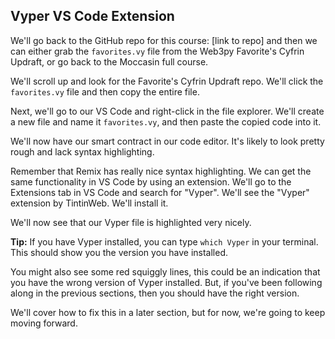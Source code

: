 ## Vyper VS Code Extension

We'll go back to the GitHub repo for this course: [link to repo] and then we can either grab the `favorites.vy` file from the Web3py Favorite's Cyfrin Updraft, or go back to the Moccasin full course.

We'll scroll up and look for the Favorite's Cyfrin Updraft repo. We'll click the `favorites.vy` file and then copy the entire file.

Next, we'll go to our VS Code and right-click in the file explorer. We'll create a new file and name it `favorites.vy`, and then paste the copied code into it.

We'll now have our smart contract in our code editor. It's likely to look pretty rough and lack syntax highlighting.

Remember that Remix has really nice syntax highlighting. We can get the same functionality in VS Code by using an extension. We'll go to the Extensions tab in VS Code and search for "Vyper". We'll see the "Vyper" extension by TintinWeb. We'll install it.

We'll now see that our Vyper file is highlighted very nicely.

**Tip:** If you have Vyper installed, you can type `which Vyper` in your terminal. This should show you the version you have installed.

You might also see some red squiggly lines, this could be an indication that you have the wrong version of Vyper installed. But, if you've been following along in the previous sections, then you should have the right version.

We'll cover how to fix this in a later section, but for now, we're going to keep moving forward.
